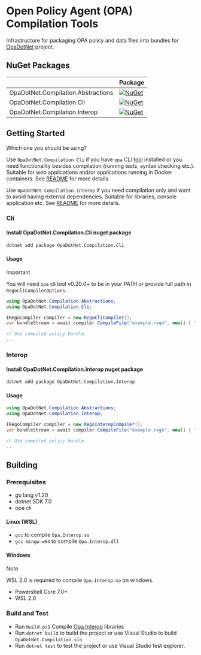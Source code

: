 # Open Policy Agent (OPA) Compilation Tools

Infrastructure for packaging OPA policy and data files into bundles for [OpaDotNet](https://github.com/me-viper/OpaDotNet) project.

## NuGet Packages

|                                       | Package  |
|---------------------------------------|----------|
| OpaDotNet.Compilation.Abstractions    | [![NuGet](https://img.shields.io/nuget/v/OpaDotNet.Compilation.Abstractions.svg)](https://www.nuget.org/packages/OpaDotNet.OpaDotNet.Compilation.Abstractions/) |
| OpaDotNet.Compilation.Cli             | [![NuGet](https://img.shields.io/nuget/v/OpaDotNet.Compilation.Cli.svg)](https://www.nuget.org/packages/OpaDotNet.Compilation.Cli/) |
| OpaDotNet.Compilation.Interop         | [![NuGet](https://img.shields.io/nuget/v/OpaDotNet.Compilation.Interop.svg)](https://www.nuget.org/packages/OpaDotNet.Compilation.Interop/) |

## Getting Started

Which one you should be using?

Use `OpaDotNet.Compilation.Cli` if you have `opa` CLI [tool](https://www.openpolicyagent.org/docs/latest/cli) installed or you need functionality besides compilation (running tests, syntax checking etc.). Suitable for web applications and/or applications running in Docker containers. See [README](./src/OpaDotNet.Compilation.Cli) for more details.

Use `OpaDotNet.Compilation.Interop` if you need compilation only and want to avoid having external dependencies. Suitable for libraries, console application etc. See [README](./src/OpaDotNet.Compilation.Interop/README.md) for more details.

### Cli

#### Install OpaDotNet.Compilation.Cli nuget package

```sh
dotnet add package OpaDotNet.Compilation.Cli
```

#### Usage

> [!IMPORTANT]
> You will need `opa` cli tool v0.20.0+ to be in your PATH or provide full path in `RegoCliCompilerOptions`.

```csharp
using OpaDotNet.Compilation.Abstractions;
using OpaDotNet.Compilation.Cli;

IRegoCompiler compiler = new RegoCliCompiler();
var bundleStream = await compiler.CompileFile("example.rego", new[] { "example/hello" });

// Use compiled policy bundle.
...
```

### Interop

#### Install OpaDotNet.Compilation.Interop nuget package

```sh
dotnet add package OpaDotNet.Compilation.Interop
```

#### Usage

```csharp
using OpaDotNet.Compilation.Abstractions;
using OpaDotNet.Compilation.Interop;

IRegoCompiler compiler = new RegoInteropCompiler();
var bundleStream = await compiler.CompileFile("example.rego", new[] { "example/hello" });

// Use compiled policy bundle.
...
```

## Building

### Prerequisites

- go lang v1.20
- dotnet SDK 7.0
- opa cli

#### Linux (WSL)

- `gcc` to compile `Opa.Interop.so`
- `gcc-mingw-w64` to compile `Opa.Interop.dll`

#### Windows

> [!NOTE]
> WSL 2.0 is required to compile `Opa.Interop.so` on windows.

- Powershell Core 7.0+
- WSL 2.0

### Build and Test

- Run `build.ps1` Compile [Opa.Interop](./interop/) libraries
- Run `dotnet build` to build the project or use Visual Studio to build `OpaDotNet.Compilation.sln`
- Run `dotnet test` to test the project or use Visual Studio test explorer.
